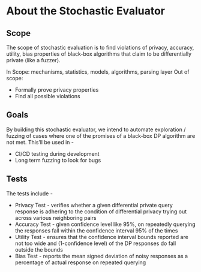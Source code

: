# About the Stochastic Evaluator

## Scope

The scope of stochastic evaluation is to find violations of privacy, accuracy, utility, bias properties of black-box algorithms that claim to be differentially private (like a fuzzer). 

In Scope: mechanisms, statistics, models, algorithms, parsing layer
Out of scope: 
* Formally prove privacy properties
* Find all possible violations

## Goals
By building this stochastic evaluator, we intend to automate exploration / fuzzing of cases where one of the promises of a black-box DP algorithm are not met. This’ll be used in - 
* CI/CD testing during development
* Long term fuzzing to look for bugs

## Tests

The tests include - 
* Privacy Test - verifies whether a given differential private query response is adhering to the condition of differential privacy trying out across various neighboring pairs
* Accuracy Test - given confidence level like 95%, on repeatedly querying the responses fall within the confidence interval 95% of the times
* Utility Test - ensures that the confidence interval bounds reported are not too wide and (1-confidence level) of the DP responses do fall outside the bounds
* Bias Test - reports the mean signed deviation of noisy responses as a percentage of actual response on repeated querying
